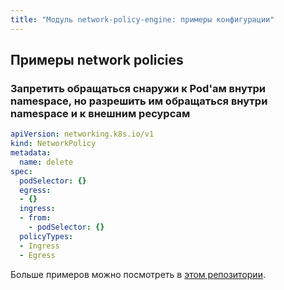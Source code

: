 ```yaml
---
title: "Модуль network-policy-engine: примеры конфигурации"
---
```


## Примеры network policies

### Запретить обращаться снаружи к Pod'ам внутри namespace, но разрешить им обращаться внутри namespace и к внешним ресурсам

```yaml
apiVersion: networking.k8s.io/v1
kind: NetworkPolicy
metadata:
  name: delete
spec:
  podSelector: {}
  egress:
  - {}
  ingress:
  - from:
    - podSelector: {}
  policyTypes:
  - Ingress
  - Egress
```

Больше примеров можно посмотреть в [этом репозитории](https://github.com/ahmetb/kubernetes-network-policy-recipes).

